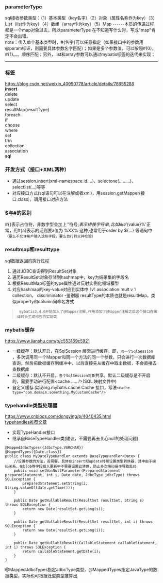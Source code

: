 ### parameterType    
sql接收参数类型：（1）基本类型（key名字）（2）对象（属性名称作为key）（3）List（list作为key）（4）数组（array作为key）（5）Map   ------本质的传递过程都是一个map对象过去，所以parameterType 在不知道写什么时，写成"map"肯定不会出错。     
note：传入单个基本类型时，#{名字}可以任意指定（如果接口中的参数用@param标识，则需要具体参数名字匹配）；如果是多个参数值，可以按照#{0}，#{1}。。。顺序匹配；另外，list和array参数可以通过mybatis标签的迭代来实现；
*****
### 标签    
https://blog.csdn.net/weixin_40950778/article/details/78655288     
**insert**      
delete      
update       
select      
resultMap(resultType)      
foreach       
if        
choose      
where       
set      
trin         
collection            
association             
**sql**  
### 开发方式（接口+XML两种）
* 通过session.insert(xml-namespace.id....)、selectone(.........)、selectlist(...)等等
* 对应接口方式(sql语句可以在注解或者xml)，用session.getMapper(接口.class)，调用接口对应方法
### $与#的区别
#{}表示占位符，非数字型会加上''符号;$表示拼接字符串,比如 like '%${value}%'正常，用#{a}表示的话则要a值为 %XX% 这种,也常用于order by ${...} 等语句中`（要么不允许用户输入这些字段，要么自行转义并检验）`  
### resultmap和resulttype
sql数据返回的执行过程  
1. 通过JDBC查询得到ResultSet对象
2. 遍历ResultSet对象存储到hashmap中，key为结果集的字段名
3. 根据ResultMap标签的type属性通过反射实例化领域模型
4. 对应hashmap的key-value对应到实体中
1v1 association  mult v 1 collection， discriminator -鉴别器
resultType的本质也就是resultMap，类似property和column同命名方式
>      mybatis3.4.0开始加入了@Mapper注解,作用添加了@Mapper注解之后这个接口在编译时会生成相应的实现类
### mybatis缓存
https://www.jianshu.com/p/c553169c5921
* 一级缓存：默认开启，在SqlSession 层面进行缓存，即，`同一个SqlSession` ，多次调用同一个Mapper和同一个方法的同一个参数，只会进行一次数据库查询，然后把数据缓存到缓冲中，以后直接先从缓存中取出数据，不会直接去查数据库
* 二级缓存：默认不开启，`各个SqlSession对象`共享。默认二级缓存是不开启的，需要手动进行配置<cache ..... />(SQL 映射文件中)
* 自定义缓存:实现org.mybatis.cache.Cache 接口，写法`<cache type="com.domain.something.MyCustomCache"/>`
### typehandle类型处理器
https://www.cnblogs.com/dongying/p/4040435.html  
[typehandles推荐文章](http://blog.51cto.com/4443915/1828533)
* 实现TypeHandler接口
* 继承自BaseTypeHandler类(建议，不需要再去关心null的处理问题)
```
@MappedJdbcTypes({JdbcType.VARCHAR})
@MappedTypes({Date.class})
public class MyDateTypeHandler extends BaseTypeHandler<Date> {
    //设置参数的方法，若需要，具体在insert和update时候设置类型转换器，其中由于编码关系，在blob等字段插入更新中不需要设置此转换，防止多次编码操作导致乱码
    public void setNonNullParameter(PreparedStatement preparedStatement, int i, Date date, JdbcType jdbcType) throws SQLException {
        preparedStatement.setString(i, String.valueOf(date.getTime()));
    }

    public Date getNullableResult(ResultSet resultSet, String s) throws SQLException {
        return new Date(resultSet.getLong(s));
    }

    public Date getNullableResult(ResultSet resultSet, int i) throws SQLException {
        return new Date(resultSet.getLong(i));
    }

    public Date getNullableResult(CallableStatement callableStatement, int i) throws SQLException {
        return callableStatement.getDate(i);
    }
}
```
@MappedJdbcTypes指定JdbcType类型，@MappedTypes指定JavaType的数据类型，实际也可根据泛型类型推算出  
